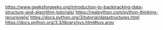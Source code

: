 https://www.geeksforgeeks.org/introduction-to-backtracking-data-structure-and-algorithm-tutorials/
https://realpython.com/python-thinking-recursively/
https://docs.python.org/3/tutorial/datastructures.html
https://docs.python.org/3.3/library/sys.html#sys.argv

